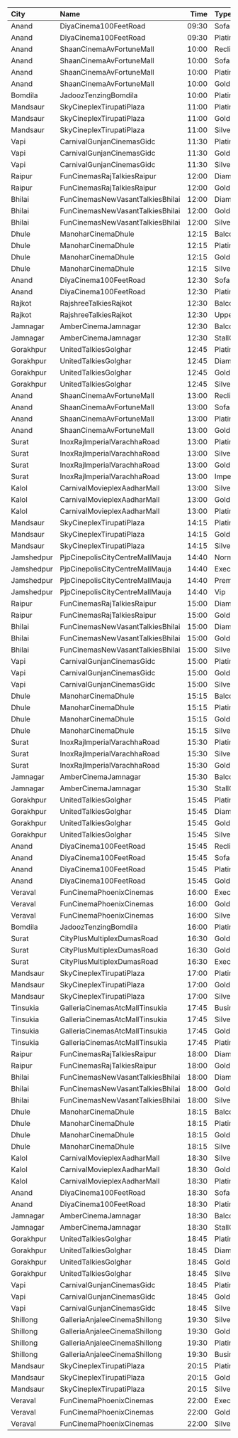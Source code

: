 | City       | Name                             |  Time | Type            | Price | Capacity | Booked |
| :--------- | :------------------------------- | ----: | :-------------- | ----: | -------: | -----: |
| Anand      | DiyaCinema100FeetRoad            | 09:30 | Sofa            |  150₹ |      100 |      0 |
| Anand      | DiyaCinema100FeetRoad            | 09:30 | Platinum        |  100₹ |      100 |      0 |
| Anand      | ShaanCinemaAvFortuneMall         | 10:00 | Recliner        |  300₹ |      100 |      0 |
| Anand      | ShaanCinemaAvFortuneMall         | 10:00 | Sofa            |  250₹ |      100 |      0 |
| Anand      | ShaanCinemaAvFortuneMall         | 10:00 | Platinum        |   80₹ |      100 |      0 |
| Anand      | ShaanCinemaAvFortuneMall         | 10:00 | Gold            |   80₹ |      100 |      0 |
| Bomdila    | JadoozTenzingBomdila             | 10:00 | PlatinumCl      |  175₹ |       50 |     26 |
| Mandsaur   | SkyCineplexTirupatiPlaza         | 11:00 | Platinum        |  150₹ |      100 |      0 |
| Mandsaur   | SkyCineplexTirupatiPlaza         | 11:00 | Gold            |  150₹ |      100 |      0 |
| Mandsaur   | SkyCineplexTirupatiPlaza         | 11:00 | Silver          |  150₹ |      100 |      0 |
| Vapi       | CarnivalGunjanCinemasGidc        | 11:30 | PlatinumOffline |  170₹ |      172 |      0 |
| Vapi       | CarnivalGunjanCinemasGidc        | 11:30 | GoldOffline     |  150₹ |      112 |      0 |
| Vapi       | CarnivalGunjanCinemasGidc        | 11:30 | Silver          |  150₹ |      116 |      0 |
| Raipur     | FunCinemasRajTalkiesRaipur       | 12:00 | Diamond         |  100₹ |      100 |      0 |
| Raipur     | FunCinemasRajTalkiesRaipur       | 12:00 | Gold            |   50₹ |      100 |      0 |
| Bhilai     | FunCinemasNewVasantTalkiesBhilai | 12:00 | Diamond         |  100₹ |      100 |      0 |
| Bhilai     | FunCinemasNewVasantTalkiesBhilai | 12:00 | Golden          |   60₹ |      100 |      0 |
| Bhilai     | FunCinemasNewVasantTalkiesBhilai | 12:00 | Silver          |   60₹ |      100 |      0 |
| Dhule      | ManoharCinemaDhule               | 12:15 | Balcony         |  150₹ |       85 |     40 |
| Dhule      | ManoharCinemaDhule               | 12:15 | Platinum        |  112₹ |      166 |     77 |
| Dhule      | ManoharCinemaDhule               | 12:15 | Gold            |  100₹ |      231 |    106 |
| Dhule      | ManoharCinemaDhule               | 12:15 | Silver          |   90₹ |      179 |     84 |
| Anand      | DiyaCinema100FeetRoad            | 12:30 | Sofa            |  150₹ |      100 |      0 |
| Anand      | DiyaCinema100FeetRoad            | 12:30 | Platinum        |  100₹ |      100 |      0 |
| Rajkot     | RajshreeTalkiesRajkot            | 12:30 | Balcony         |  120₹ |      100 |      0 |
| Rajkot     | RajshreeTalkiesRajkot            | 12:30 | Upper           |  100₹ |      100 |      0 |
| Jamnagar   | AmberCinemaJamnagar              | 12:30 | Balcony         |   80₹ |      358 |    298 |
| Jamnagar   | AmberCinemaJamnagar              | 12:30 | StallClass      |   70₹ |      598 |    568 |
| Gorakhpur  | UnitedTalkiesGolghar             | 12:45 | Platinum        |  110₹ |      100 |      0 |
| Gorakhpur  | UnitedTalkiesGolghar             | 12:45 | Diamond         |   90₹ |      100 |      0 |
| Gorakhpur  | UnitedTalkiesGolghar             | 12:45 | Gold            |   70₹ |      100 |      0 |
| Gorakhpur  | UnitedTalkiesGolghar             | 12:45 | Silver          |   60₹ |      100 |      0 |
| Anand      | ShaanCinemaAvFortuneMall         | 13:00 | Recliner        |  300₹ |      100 |      0 |
| Anand      | ShaanCinemaAvFortuneMall         | 13:00 | Sofa            |  250₹ |      100 |      0 |
| Anand      | ShaanCinemaAvFortuneMall         | 13:00 | Platinum        |   90₹ |      100 |      0 |
| Anand      | ShaanCinemaAvFortuneMall         | 13:00 | Gold            |   90₹ |      100 |      0 |
| Surat      | InoxRajImperialVarachhaRoad      | 13:00 | Platinum        |  170₹ |       53 |      0 |
| Surat      | InoxRajImperialVarachhaRoad      | 13:00 | Silver          |  112₹ |       36 |      0 |
| Surat      | InoxRajImperialVarachhaRoad      | 13:00 | Gold            |  140₹ |      113 |      0 |
| Surat      | InoxRajImperialVarachhaRoad      | 13:00 | Imperial        |  290₹ |        8 |      0 |
| Kalol      | CarnivalMovieplexAadharMall      | 13:00 | SilverOffline   |  100₹ |       48 |     24 |
| Kalol      | CarnivalMovieplexAadharMall      | 13:00 | GoldOffline     |  130₹ |      315 |    157 |
| Kalol      | CarnivalMovieplexAadharMall      | 13:00 | PlatinumOffline |  140₹ |       15 |      8 |
| Mandsaur   | SkyCineplexTirupatiPlaza         | 14:15 | Platinum        |  170₹ |      100 |      0 |
| Mandsaur   | SkyCineplexTirupatiPlaza         | 14:15 | Gold            |  170₹ |      100 |      0 |
| Mandsaur   | SkyCineplexTirupatiPlaza         | 14:15 | Silver          |  170₹ |      100 |      0 |
| Jamshedpur | PjpCinepolisCityCentreMallMauja  | 14:40 | Normal          |  160₹ |       12 |      2 |
| Jamshedpur | PjpCinepolisCityCentreMallMauja  | 14:40 | Executive       |  180₹ |       28 |     14 |
| Jamshedpur | PjpCinepolisCityCentreMallMauja  | 14:40 | Premium         |  200₹ |       32 |     19 |
| Jamshedpur | PjpCinepolisCityCentreMallMauja  | 14:40 | Vip             |  400₹ |        6 |      6 |
| Raipur     | FunCinemasRajTalkiesRaipur       | 15:00 | Diamond         |  100₹ |      100 |      0 |
| Raipur     | FunCinemasRajTalkiesRaipur       | 15:00 | Gold            |   50₹ |      100 |      0 |
| Bhilai     | FunCinemasNewVasantTalkiesBhilai | 15:00 | Diamond         |  100₹ |      100 |      0 |
| Bhilai     | FunCinemasNewVasantTalkiesBhilai | 15:00 | Golden          |   60₹ |      100 |      0 |
| Bhilai     | FunCinemasNewVasantTalkiesBhilai | 15:00 | Silver          |   60₹ |      100 |      0 |
| Vapi       | CarnivalGunjanCinemasGidc        | 15:00 | PlatinumOffline |  170₹ |      172 |      0 |
| Vapi       | CarnivalGunjanCinemasGidc        | 15:00 | GoldOffline     |  150₹ |      112 |      0 |
| Vapi       | CarnivalGunjanCinemasGidc        | 15:00 | Silver          |  150₹ |      116 |      0 |
| Dhule      | ManoharCinemaDhule               | 15:15 | Balcony         |  150₹ |       85 |     40 |
| Dhule      | ManoharCinemaDhule               | 15:15 | Platinum        |  112₹ |      166 |     77 |
| Dhule      | ManoharCinemaDhule               | 15:15 | Gold            |  100₹ |      231 |    106 |
| Dhule      | ManoharCinemaDhule               | 15:15 | Silver          |   90₹ |      179 |     84 |
| Surat      | InoxRajImperialVarachhaRoad      | 15:30 | Platinum        |  220₹ |       14 |      0 |
| Surat      | InoxRajImperialVarachhaRoad      | 15:30 | Silver          |  170₹ |       10 |      0 |
| Surat      | InoxRajImperialVarachhaRoad      | 15:30 | Gold            |  190₹ |       17 |      0 |
| Jamnagar   | AmberCinemaJamnagar              | 15:30 | Balcony         |   80₹ |      358 |    298 |
| Jamnagar   | AmberCinemaJamnagar              | 15:30 | StallClass      |   70₹ |      598 |    568 |
| Gorakhpur  | UnitedTalkiesGolghar             | 15:45 | Platinum        |  110₹ |      100 |      0 |
| Gorakhpur  | UnitedTalkiesGolghar             | 15:45 | Diamond         |   90₹ |      100 |      0 |
| Gorakhpur  | UnitedTalkiesGolghar             | 15:45 | Gold            |   70₹ |      100 |      0 |
| Gorakhpur  | UnitedTalkiesGolghar             | 15:45 | Silver          |   60₹ |      100 |      0 |
| Anand      | DiyaCinema100FeetRoad            | 15:45 | Recliner        |  250₹ |      100 |      0 |
| Anand      | DiyaCinema100FeetRoad            | 15:45 | Sofa            |  200₹ |      100 |      0 |
| Anand      | DiyaCinema100FeetRoad            | 15:45 | Platinum        |  100₹ |      100 |      0 |
| Anand      | DiyaCinema100FeetRoad            | 15:45 | Gold            |  100₹ |      100 |      0 |
| Veraval    | FunCinemaPhoenixCinemas          | 16:00 | Executive       |  100₹ |       15 |      0 |
| Veraval    | FunCinemaPhoenixCinemas          | 16:00 | Gold            |  100₹ |       88 |      0 |
| Veraval    | FunCinemaPhoenixCinemas          | 16:00 | Silver          |  100₹ |       22 |      0 |
| Bomdila    | JadoozTenzingBomdila             | 16:00 | PlatinumCl      |  175₹ |       50 |     26 |
| Surat      | CityPlusMultiplexDumasRoad       | 16:30 | GoldStar        |  160₹ |       10 |      0 |
| Surat      | CityPlusMultiplexDumasRoad       | 16:30 | Gold            |  180₹ |       10 |      0 |
| Surat      | CityPlusMultiplexDumasRoad       | 16:30 | Executive       |  300₹ |       10 |      0 |
| Mandsaur   | SkyCineplexTirupatiPlaza         | 17:00 | Platinum        |  200₹ |      100 |      0 |
| Mandsaur   | SkyCineplexTirupatiPlaza         | 17:00 | Gold            |  200₹ |      100 |      0 |
| Mandsaur   | SkyCineplexTirupatiPlaza         | 17:00 | Silver          |  200₹ |      100 |      0 |
| Tinsukia   | GalleriaCinemasAtcMallTinsukia   | 17:45 | Business        |  290₹ |       14 |      7 |
| Tinsukia   | GalleriaCinemasAtcMallTinsukia   | 17:45 | Silver          |  100₹ |       34 |     18 |
| Tinsukia   | GalleriaCinemasAtcMallTinsukia   | 17:45 | Gold            |  190₹ |       66 |     33 |
| Tinsukia   | GalleriaCinemasAtcMallTinsukia   | 17:45 | Platinum        |  240₹ |      123 |     61 |
| Raipur     | FunCinemasRajTalkiesRaipur       | 18:00 | Diamond         |  100₹ |      100 |      0 |
| Raipur     | FunCinemasRajTalkiesRaipur       | 18:00 | Gold            |   50₹ |      100 |      0 |
| Bhilai     | FunCinemasNewVasantTalkiesBhilai | 18:00 | Diamond         |  100₹ |      100 |      0 |
| Bhilai     | FunCinemasNewVasantTalkiesBhilai | 18:00 | Golden          |   60₹ |      100 |      0 |
| Bhilai     | FunCinemasNewVasantTalkiesBhilai | 18:00 | Silver          |   60₹ |      100 |      0 |
| Dhule      | ManoharCinemaDhule               | 18:15 | Balcony         |  150₹ |       85 |     40 |
| Dhule      | ManoharCinemaDhule               | 18:15 | Platinum        |  112₹ |      166 |     77 |
| Dhule      | ManoharCinemaDhule               | 18:15 | Gold            |  100₹ |      231 |    106 |
| Dhule      | ManoharCinemaDhule               | 18:15 | Silver          |   90₹ |      179 |     84 |
| Kalol      | CarnivalMovieplexAadharMall      | 18:30 | SilverOffline   |  100₹ |       48 |     24 |
| Kalol      | CarnivalMovieplexAadharMall      | 18:30 | GoldOffline     |  130₹ |      315 |    157 |
| Kalol      | CarnivalMovieplexAadharMall      | 18:30 | PlatinumOffline |  140₹ |       15 |      8 |
| Anand      | DiyaCinema100FeetRoad            | 18:30 | Sofa            |  150₹ |      100 |      0 |
| Anand      | DiyaCinema100FeetRoad            | 18:30 | Platinum        |  100₹ |      100 |      0 |
| Jamnagar   | AmberCinemaJamnagar              | 18:30 | Balcony         |   80₹ |      358 |    298 |
| Jamnagar   | AmberCinemaJamnagar              | 18:30 | StallClass      |   70₹ |      598 |    568 |
| Gorakhpur  | UnitedTalkiesGolghar             | 18:45 | Platinum        |  110₹ |      100 |      0 |
| Gorakhpur  | UnitedTalkiesGolghar             | 18:45 | Diamond         |   90₹ |      100 |      0 |
| Gorakhpur  | UnitedTalkiesGolghar             | 18:45 | Gold            |   70₹ |      100 |      0 |
| Gorakhpur  | UnitedTalkiesGolghar             | 18:45 | Silver          |   60₹ |      100 |      0 |
| Vapi       | CarnivalGunjanCinemasGidc        | 18:45 | PlatinumOffline |  170₹ |      172 |      0 |
| Vapi       | CarnivalGunjanCinemasGidc        | 18:45 | GoldOffline     |  150₹ |      112 |      0 |
| Vapi       | CarnivalGunjanCinemasGidc        | 18:45 | Silver          |  150₹ |      116 |      0 |
| Shillong   | GalleriaAnjaleeCinemaShillong    | 19:30 | Silver          |  150₹ |       24 |      0 |
| Shillong   | GalleriaAnjaleeCinemaShillong    | 19:30 | Gold            |  200₹ |       48 |      0 |
| Shillong   | GalleriaAnjaleeCinemaShillong    | 19:30 | Platinum        |  250₹ |       55 |      0 |
| Shillong   | GalleriaAnjaleeCinemaShillong    | 19:30 | Business        |  350₹ |        7 |      0 |
| Mandsaur   | SkyCineplexTirupatiPlaza         | 20:15 | Platinum        |  200₹ |      100 |      0 |
| Mandsaur   | SkyCineplexTirupatiPlaza         | 20:15 | Gold            |  200₹ |      100 |      0 |
| Mandsaur   | SkyCineplexTirupatiPlaza         | 20:15 | Silver          |  200₹ |      100 |      0 |
| Veraval    | FunCinemaPhoenixCinemas          | 22:00 | Executive       |  100₹ |       15 |      0 |
| Veraval    | FunCinemaPhoenixCinemas          | 22:00 | Gold            |  100₹ |       88 |      0 |
| Veraval    | FunCinemaPhoenixCinemas          | 22:00 | Silver          |  100₹ |       22 |      0 |